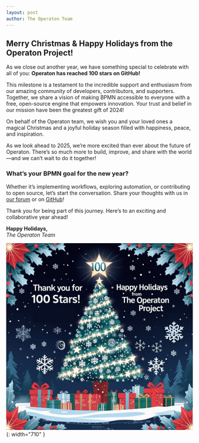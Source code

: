 ```yaml
---
layout: post
author: The Operaton Team
---
```


## Merry Christmas & Happy Holidays from the Operaton Project!

As we close out another year, we have something special to celebrate with all of you: **Operaton has reached 100 stars on GitHub!**

This milestone is a testament to the incredible support and enthusiasm from our amazing community of developers, contributors, and supporters. Together, we share a vision of making BPMN accessible to everyone with a free, open-source engine that empowers innovation. Your trust and belief in our mission have been the greatest gift of 2024! 

On behalf of the Operaton team, we wish you and your loved ones a magical Christmas and a joyful holiday season filled with happiness, peace, and inspiration.

As we look ahead to 2025, we’re more excited than ever about the future of Operaton. There’s so much more to build, improve, and share with the world—and we can’t wait to do it together!

### **What’s your BPMN goal for the new year?**
Whether it’s implementing workflows, exploring automation, or contributing to open source, let’s start the conversation. Share your thoughts with us in [our forum](https://forum.operaton.org) or on [GitHub](https://github.com/operaton)!

Thank you for being part of this journey. Here’s to an exciting and collaborative year ahead!

**Happy Holidays,**  
*The Operaton Team*  

![Thank you for 100 Stars! Happy Holidays from The Operaton Project](/assets/img/blog/2024-12-24-merry-christmas.jpeg){: width="710" }
